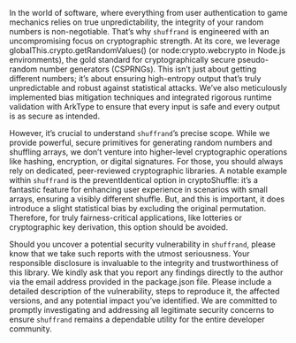 <!-- SECURITY.md -->
In the world of software, where everything from user authentication to game mechanics relies on true unpredictability, the integrity of your random numbers is non-negotiable. That’s why `shuffrand` is engineered with an uncompromising focus on cryptographic strength. At its core, we leverage globalThis.crypto.getRandomValues() (or node:crypto.webcrypto in Node.js environments), the gold standard for cryptographically secure pseudo-random number generators (CSPRNGs). This isn’t just about getting different numbers; it’s about ensuring high-entropy output that’s truly unpredictable and robust against statistical attacks. We’ve also meticulously implemented bias mitigation techniques and integrated rigorous runtime validation with ArkType to ensure that every input is safe and every output is as secure as intended.

However, it’s crucial to understand `shuffrand`’s precise scope. While we provide powerful, secure primitives for generating random numbers and shuffling arrays, we don’t venture into higher-level cryptographic operations like hashing, encryption, or digital signatures. For those, you should always rely on dedicated, peer-reviewed cryptographic libraries. A notable example within `shuffrand` is the preventIdentical option in cryptoShuffle: it’s a fantastic feature for enhancing user experience in scenarios with small arrays, ensuring a visibly different shuffle. But, and this is important, it does introduce a slight statistical bias by excluding the original permutation. Therefore, for truly fairness-critical applications, like lotteries or cryptographic key derivation, this option should be avoided.

Should you uncover a potential security vulnerability in `shuffrand`, please know that we take such reports with the utmost seriousness. Your responsible disclosure is invaluable to the integrity and trustworthiness of this library. We kindly ask that you report any findings directly to the author via the email address provided in the package.json file. Please include a detailed description of the vulnerability, steps to reproduce it, the affected versions, and any potential impact you’ve identified. We are committed to promptly investigating and addressing all legitimate security concerns to ensure `shuffrand` remains a dependable utility for the entire developer community.